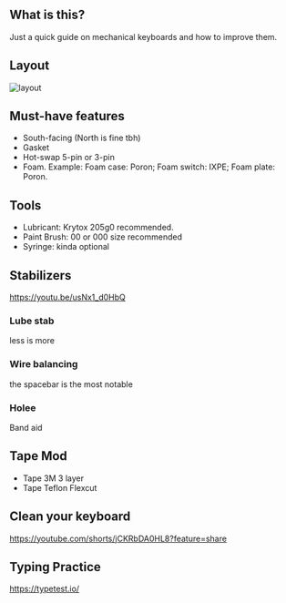 ## What is this?

Just a quick guide on mechanical keyboards and how to improve them.

## Layout

![layout](https://github.com/wentallout/keyboard/assets/76118931/075f6d98-1589-4fdf-ade9-bd0e002b0ce6)

## Must-have features

- South-facing (North is fine tbh)
- Gasket
- Hot-swap 5-pin or 3-pin
- Foam. Example: Foam case: Poron; Foam switch: IXPE; Foam plate: Poron.

## Tools

- Lubricant: Krytox 205g0 recommended.
- Paint Brush: 00 or 000 size recommended
- Syringe: kinda optional


## Stabilizers

https://youtu.be/usNx1_d0HbQ

### Lube stab

less is more

### Wire balancing

the spacebar is the most notable

### Holee

Band aid


## Tape Mod

- Tape 3M 3 layer
- Tape Teflon Flexcut

## Clean your keyboard

https://youtube.com/shorts/jCKRbDA0HL8?feature=share

## Typing Practice

https://typetest.io/
